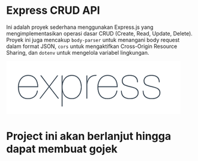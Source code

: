 # Express CRUD API

Ini adalah proyek sederhana menggunakan Express.js yang mengimplementasikan operasi dasar CRUD (Create, Read, Update, Delete). Proyek ini juga mencakup `body-parser` untuk menangani body request dalam format JSON, `cors` untuk mengaktifkan Cross-Origin Resource Sharing, dan `dotenv` untuk mengelola variabel lingkungan.

<img src="Expressjs.png"/>

# Project ini akan berlanjut hingga dapat membuat gojek
